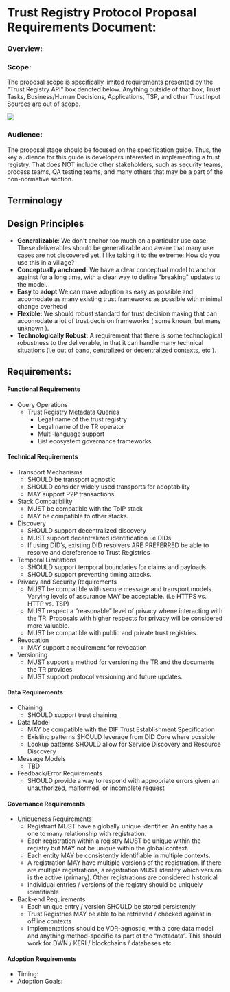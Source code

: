 # Trust Registry Protocol Proposal Requirements Document:

### Overview:

### Scope:

The proposal scope is specifically limited requirements presented by the "Trust
Registry API" box denoted below. Anything outside of that box, Trust Tasks,
Business/Human Decisions, Applications, TSP, and other Trust Input Sources are
out of scope.

![](https://i.imgur.com/DZuIfRN.png)

### Audience:

The proposal stage should be focused on the specification guide. Thus, the key
audience for this guide is developers interested in implementing a trust
registry. That does NOT include other stakeholders, such as security teams,
process teams, QA testing teams, and many others that may be a part of the
non-normative section.

## Terminology

## Design Principles

- **Generalizable**: We don't anchor too much on a particular use case. These
  deliverables should be generalizable and aware that many use cases are not
  discovered yet. I like taking it to the extreme: How do you use this in a
  village?
- **Conceptually anchored:** We have a clear conceptual model to anchor against
  for a long time, with a clear way to define "breaking" updates to the model.
- **Easy to adopt** We can make adoption as easy as possible and accomodate as
  many existing trust frameworks as possible with minimal change overhead
- **Flexible:** We should robust standard for trust decision making that can
  accomodate a lot of trust decision frameworks ( some known, but many unknown
  ).
- **Technologically Robust:** A requirement that there is some technological
  robustness to the deliverable, in that it can handle many technical situations
  (i.e out of band, centralized or decentralized contexts, etc ).

## Requirements:

#### Functional Requirements

- Query Operations
  - Trust Registry Metadata Queries
    - Legal name of the trust registry
    - Legal name of the TR operator
    - Multi-language support
    - List ecosystem governance frameworks

#### Technical Requirements

- Transport Mechanisms
  - SHOULD be transport agnostic
  - SHOULD consider widely used transports for adoptability
  - MAY support P2P transactions.
- Stack Compatibility
  - MUST be compatible with the ToIP stack
  - MAY be compatible to other stacks.
- Discovery
  - SHOULD support decentralized discovery
  - MUST support decentralized identification i.e DIDs
  - If using DID&rsquo;s, existing DID resolvers ARE PREFERRED be able to resolve and dereference to Trust Registries
- Temporal Limitations
  - SHOULD support temporal boundaries for claims and payloads.
  - SHOULD support preventing timing attacks.
- Privacy and Security Requirements
  - MUST be compatible with secure message and transport models. Varying
    levels of assurance MAY be acceptable. (i.e HTTPS vs. HTTP vs. TSP)
  - MUST respect a &ldquo;reasonable&rdquo; level of privacy whene interacting with the
    TR. Proposals with higher respects for privacy will be considered more valuable.
  - MUST be compatible with public and private trust registries.
- Revocation
  - MAY support a requirement for revocation
- Versioning
  - MUST support a method for versioning the TR and the documents the TR provides
  - MUST support protocol versioning and future updates.

#### Data Requirements

- Chaining
  - SHOULD support trust chaining
- Data Model
  - MAY be compatible with the DIF Trust Establishment Specification
  - Existing patterns SHOULD leverage from DID Core where possible
  - Lookup patterns SHOULD allow for Service Discovery and Resource Discovery
- Message Models
  - TBD
- Feedback/Error Requirements
  - SHOULD provide a way to respond with appropriate errors given an
    unauthorized, malformed, or incomplete request

#### Governance Requirements

- Uniqueness Requirements
  - Registrant MUST have a globally unique identifier. An entity has a one to many relationship with registration.
  - Each registration within a registry MUST be unique within the registry but MAY not be unique within the global context.
  - Each entity MAY be consistently identifiable in multiple contexts.
  - A registration MAY have multiple versions of the registration. If there are multiple registrations, a registration MUST identify which version is the active (primary). Other registrations are considered historical
  - Individual entries / versions of the registry should be uniquely identifiable
- Back-end Requirements
  - Each unique entry / version SHOULD be stored persistently
  - Trust Registries MAY be able to be retrieved / checked against in offline contexts
  - Implementations should be VDR-agnostic, with a core data model and anything method-specific as part of the “metadata”. This should work for DWN / KERI / blockchains / databases etc.

#### Adoption Requirements

- Timing:
- Adoption Goals:
